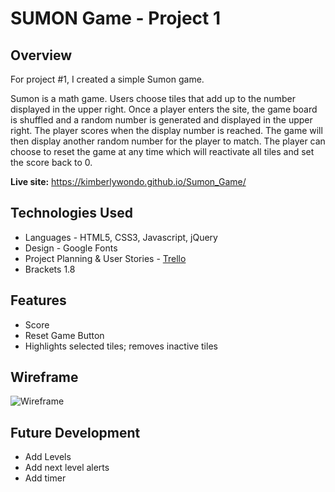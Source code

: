 # SUMON Game - Project 1
## Overview

For project #1, I created a simple Sumon game.

Sumon is a math game. Users choose tiles that add up to the number displayed in the upper right.
Once a player enters the site, the game board is shuffled and a random number is generated and displayed in the upper right. 
The player scores when the display number is reached. The game will then display another random number for the player to match. 
The player can choose to reset the game at any time which will reactivate all tiles and set the score back to 0.

**Live site:** <https://kimberlywondo.github.io/Sumon_Game/>

## Technologies Used

  * Languages - HTML5, CSS3, Javascript, jQuery
  * Design - Google Fonts
  * Project Planning & User Stories - [Trello](https://****)
  * Brackets 1.8


## Features

  * Score
  * Reset Game Button
  * Highlights selected tiles; removes inactive tiles


## Wireframe

![Wireframe](https://*****)


## Future Development


  * Add Levels
  * Add next level alerts
  * Add timer
